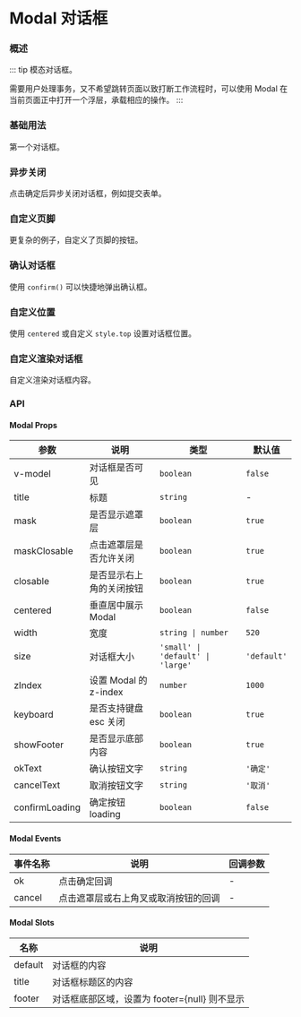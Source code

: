 # Modal 对话框

### 概述

::: tip
模态对话框。

需要用户处理事务，又不希望跳转页面以致打断工作流程时，可以使用 Modal 在当前页面正中打开一个浮层，承载相应的操作。
::: 

### 基础用法

第一个对话框。

<demo src="../demos/modal/modal-01-basic.vue"></demo>

### 异步关闭

点击确定后异步关闭对话框，例如提交表单。

<demo src="../demos/modal/modal-02-async.vue"></demo>

### 自定义页脚

更复杂的例子，自定义了页脚的按钮。

<demo src="../demos/modal/modal-03-footer.vue"></demo>

### 确认对话框

使用 `confirm()` 可以快捷地弹出确认框。

<demo src="../demos/modal/modal-04-confirm.vue"></demo>

### 自定义位置

使用 `centered` 或自定义 `style.top` 设置对话框位置。

<demo src="../demos/modal/modal-05-position.vue"></demo>

### 自定义渲染对话框

自定义渲染对话框内容。

<demo src="../demos/modal/modal-06-custom.vue"></demo>

### API

#### Modal Props

| 参数 | 说明 | 类型 | 默认值 |
| --- | --- | --- | --- |
| v-model | 对话框是否可见 | `boolean` | `false` |
| title | 标题 | `string` | - |
| mask | 是否显示遮罩层 | `boolean` | `true` |
| maskClosable | 点击遮罩层是否允许关闭 | `boolean` | `true` |
| closable | 是否显示右上角的关闭按钮 | `boolean` | `true` |
| centered | 垂直居中展示 Modal | `boolean` | `false` |
| width | 宽度 | `string \| number` | `520` |
| size | 对话框大小 | `'small' \| 'default' \| 'large'` | `'default'` |
| zIndex | 设置 Modal 的 z-index | `number` | `1000` |
| keyboard | 是否支持键盘 esc 关闭 | `boolean` | `true` |
| showFooter | 是否显示底部内容 | `boolean` | `true` |
| okText | 确认按钮文字 | `string` | `'确定'` |
| cancelText | 取消按钮文字 | `string` | `'取消'` |
| confirmLoading | 确定按钮 loading | `boolean` | `false` |

#### Modal Events

| 事件名称 | 说明 | 回调参数 |
| --- | --- | --- |
| ok | 点击确定回调 | - |
| cancel | 点击遮罩层或右上角叉或取消按钮的回调 | - |

#### Modal Slots

| 名称 | 说明 |
| --- | --- |
| default | 对话框的内容 |
| title | 对话框标题区的内容 |
| footer | 对话框底部区域，设置为 footer={null} 则不显示 | 